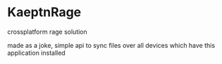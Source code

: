 # KaeptnRage
crossplatform rage solution

made as a joke, simple api to sync files over all devices which have this application installed
